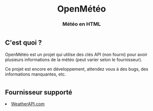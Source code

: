 <div align="center">
  <h1>OpenMétéo</h1>
  <h3>Météo en HTML</h3></div>
  
  #

<h2>C'est quoi ?</h2>
<p>OpenMétéo est un projet qui utilise des clés API (non fourni) pour avoir plusieurs informations de la météo (peut varier selon le fournisseur).</p>
<p>Ce projet est encore en développement, attendez vous à des bugs, des informations manquantes, etc.</p>

#

<h2>Fournisseur supporté</h2>
<p><li><a href="https://www.weatherapi.com/pricing.aspx">WeatherAPI.com</a></li></p>

